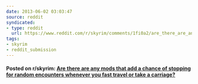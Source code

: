 ```yaml
---
date: 2013-06-02 03:03:47
source: reddit
syndicated:
- type: reddit
  url: https://www.reddit.com/r/skyrim/comments/1fi0a2/are_there_are_any_mods_that_add_a_chance_of/
tags:
- skyrim
- reddit_submission
---
```


#### Posted on r/skyrim: [Are there are any mods that add a chance of stopping for random encounters whenever you fast travel or take a carriage?](https://reddit.com/r/skyrim/comments/1fi0a2/are_there_are_any_mods_that_add_a_chance_of/)